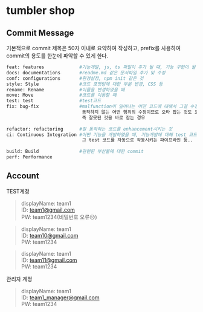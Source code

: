 # tumbler shop

## Commit Message
기본적으로 commit 제목은 50자 이내로 요약하여 작성하고, prefix를 사용하여 commit의 용도를 한눈에 파악할 수 있게 한다.
​
```bash
feat: features             #기능개발, js, ts 파일이 추가 될 때, 기능 구현이 될 때
docs: documentations       #readme.md 같은 문서파일 추가 및 수정
conf: configurations       #환경설정, npm init 같은 것
style: Style               #코드 포멧팅에 대한 부분 변경, CSS 등
rename: Rename             #이름을 변경하였을 때
move: Move                 #코드를 이동할 때
test: test                 #test코드
fix: bug-fix               #malfunction이 일어나는 어떤 코드에 대해서 그걸 수정하는 것
                            동작하지 않는 어떤 행위의 수정이므로 오타 잡는 것도 포함
                            즉 잘못된 것을 바로 잡는 경우
                            
refactor: refactoring      #잘 동작하는 코드를 enhancement시키는 것
ci: Continuous Integration #어떤 기능을 개발하였을 때, 기능개발에 대해 test 코드를 작동 했다면,
                            그 test 코드를 자동으로 작동시키는 파이프라인 등..
                            
build: Build               #관련된 부산물에 대한 commit
perf: Performance
```

## Account
TEST계정
>displayName: team1  
 ID: team1@gmail.com  
 PW: team1234(비밀번호 오류😥)

>displayName: team1  
 ID: team10@gmail.com  
 PW: team1234

>displayName: team1  
 ID: team11@gmail.com  
 PW: team1234

관리자 계정
>displayName: team1  
 ID: team1_manager@gmail.com  
 PW: team1234